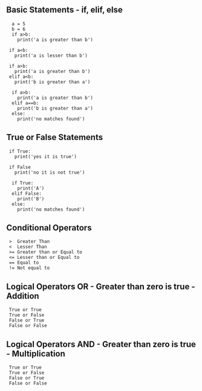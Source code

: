 ## Basic Statements - if, elif, else

      a = 5
      b = 6
      if a>b:
        print('a is greater than b')
           
     if a<b:
       print('a is lesser than b')
       
     if a>b:
       print('a is greater than b')
     elif a<b:
       print('b is greater than a')
       
      if a>b:
        print('a is greater than b')
      elif a==b:
        print('b is greater than a')
      else:
        print('no matches found')
        
## True or False Statements
     if True:
       print('yes it is true')
       
     if False
       print('no it is not true')
       
      if True:
        print('A')
      elif False:
        print('B')
      else:
        print('no matches found')
        
        
## Conditional Operators
     >  Greater Than
     <  Lesser Than
     >= Greater than or Equal to
     <= Lesser than or Equal to
     == Equal to
     != Not equal to

## Logical Operators OR - Greater than zero is true - Addition
    
     True or True
     True or False
     False or True
     False or False
     
## Logical Operators AND - Greater than zero is true - Multiplication
     True or True
     True or False
     False or True
     False or False
